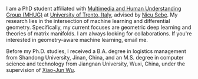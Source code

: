 I am a PhD student affiliated with [Multimedia and Human Understanding Group (MHUG)](https://mhug.disi.unitn.it/#/) at [University of Trento, Italy](https://www.unitn.it/en), advised by [Nicu Sebe](https://scholar.google.com/citations?user=stFCYOAAAAAJ&hl=en).
My research lies in the intersection of machine learning and differential geometry. Specifically, my current focuses are geometric deep learning and theories of matrix manifolds. I am always looking for collaborations. If you're interested in geometry-aware machine learning, email me.

Before my Ph.D. studies, I received a B.A. degree in logistics management from Shandong University, Jinan, China, and an M.S. degree in computer science and technology from Jiangnan University, Wuxi, China, under the supervision of [Xiao-Jun Wu](https://scholar.google.co.uk/citations?user=5IST34sAAAAJ&hl=en). 